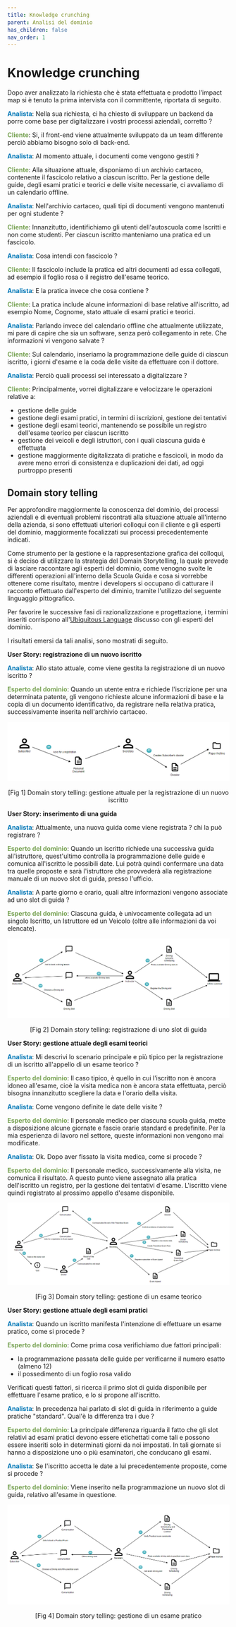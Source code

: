 ```yaml
---
title: Knowledge crunching
parent: Analisi del dominio
has_children: false
nav_order: 1
---
```



# Knowledge crunching

Dopo aver analizzato la richiesta che è stata effettuata e prodotto l’impact map si è tenuto la prima intervista con il committente, riportata di seguito.

<span style="color: #0077b6">**Analista**</span>: Nella sua richiesta, ci ha chiesto di sviluppare un backend da porre come base per digitalizzare i vostri processi aziendali, corretto ?

<span style="color: #79a355">**Cliente**</span>: Si, il front-end viene attualmente sviluppato da un team differente perciò abbiamo bisogno solo di back-end.

<span style="color: #0077b6">**Analista**</span>: Al momento attuale, i documenti come vengono gestiti ?

<span style="color: #79a355">**Cliente**</span>: Alla situazione attuale, disponiamo di un archivio cartaceo, contenente il fascicolo relativo a ciascun iscritto. Per la gestione delle guide, degli esami pratici e teorici e delle visite necessarie, ci avvaliamo di un calendario offline.

<span style="color: #0077b6">**Analista**</span>: Nell'archivio cartaceo, quali tipi di documenti vengono mantenuti per ogni studente ?

<span style="color: #79a355">**Cliente**</span>: Innanzitutto, identifichiamo gli utenti dell'autoscuola come Iscritti e non come studenti. Per ciascun iscritto manteniamo una pratica ed un fascicolo.

<span style="color: #0077b6">**Analista**</span>: Cosa intendi con fascicolo ?

<span style="color: #79a355">**Cliente**</span>: Il fascicolo include la pratica ed altri documenti ad essa collegati, ad esempio il foglio rosa o il registro dell'esame teorico.

<span style="color: #0077b6">**Analista**</span>: E la pratica invece che cosa contiene ?

<span style="color: #79a355">**Cliente**</span>: La pratica include alcune informazioni di base relative all'iscritto, ad esempio Nome, Cognome, stato attuale di esami pratici e teorici.

<span style="color: #0077b6">**Analista**</span>: Parlando invece del calendario offline che attualmente utilizzate, mi pare di capire che sia un software, senza però collegamento in rete. Che informazioni vi vengono salvate ?

<span style="color: #79a355">**Cliente**</span>: Sul calendario, inseriamo la programmazione delle guide di ciascun iscritto, i giorni d'esame e la coda delle visite da effettuare con il dottore.

<span style="color: #0077b6">**Analista**</span>: Perciò quali processi sei interessato a digitalizzare ?

<span style="color: #79a355">**Cliente**</span>: Principalmente, vorrei digitalizzare e velocizzare le operazioni relative a:
- gestione delle guide
- gestione degli esami pratici, in termini di iscrizioni, gestione dei tentativi
- gestione degli esami teorici, mantenendo se possibile un registro dell'esame teorico per ciascun iscritto
- gestione dei veicoli e degli istruttori, con i quali ciascuna guida è effettuata
- gestione maggiormente digitalizzata di pratiche e fascicoli, in modo da avere meno errori di consistenza e duplicazioni dei dati, ad oggi purtroppo presenti


## Domain story telling
Per approfondire maggiormente la conoscenza del dominio, dei processi aziendali e di eventuali problemi riscontrati alla situazione attuale all'interno della azienda, si sono effettuati ulteriori colloqui con il cliente e gli esperti del dominio, maggiormente focalizzati sui processi precedentemente indicati.

Come strumento per la gestione e la rappresentazione grafica dei colloqui, si è deciso di utilizzare la strategia del Domain Storytelling, la quale prevede di lasciare raccontare agli esperti del dominio, come venogno svolte le differenti operazioni all'interno della Scuola Guida e cosa si vorrebbe ottenere come risultato, mentre i developers si occupano di catturare il racconto effettuato dall'esperto del diminio, tramite l'utilizzo del seguente linguaggio pittografico.

Per favorire le successive fasi di razionalizzazione e progettazione, i termini inseriti corrispono all'[Ubiquitous Language](UbiquitousLanguage.md) discusso con gli esperti del dominio.

I risultati emersi da tali analisi, sono mostrati di seguito.

**User Story: registrazione di un nuovo iscritto**

<span style="color: #0077b6">**Analista**</span>: Allo stato attuale, come viene gestita la registrazione di un nuovo iscritto ?

<span style="color: #79a355">**Esperto del dominio**</span>: Quando un utente entra e richiede l'iscrizione per una determinata patente, gli vengono richieste alcune informazioni di base e la copia di un documento identificativo, da registrare nella relativa pratica, successivamente inserita nell'archivio cartaceo.

<div align="center">
      <img src="img/RegisterSubscriber.png" alt="
      domain story telling registrazione subscriber" >
      <p align="center" id="fig1">[Fig 1] Domain story telling: gestione attuale per la registrazione di un nuovo iscritto</p>
</div>

**User Story: inserimento di una guida**

<span style="color: #0077b6">**Analista**</span>: Attualmente, una nuova guida come viene registrata ? chi la può registrare ?

<span style="color: #79a355">**Esperto del dominio**</span>: Quando un iscritto richiede una successiva guida all'istruttore, quest'ultimo controlla la programmazione delle guide e comunica all'iscritto le possibili date. Lui potrà quindi confermare una data tra quelle proposte e sarà l'istruttore che provvederà alla registrazione manuale di un nuovo slot di guida, presso l'ufficio.

<span style="color: #0077b6">**Analista**</span>: A parte giorno e orario, quali altre informazioni vengono associate ad uno slot di guida ?

<span style="color: #79a355">**Esperto del dominio**</span>: Ciascuna guida, è univocamente collegata ad un singolo Iscritto, un Istruttore ed un Veicolo (oltre alle informazioni da voi elencate).

<div align="center">
      <img src="img/RegisterDrivingSlot.png" alt="
      domain story telling registrazione driving slot" >
      <p align="center" id="fig2">[Fig 2] Domain story telling: registrazione di uno slot di guida</p>
</div>

**User Story: gestione attuale degli esami teorici**

<span style="color: #0077b6">**Analista**</span>: Mi descrivi lo scenario principale e più tipico per la registrazione di un iscritto all'appello di un esame teorico ?

<span style="color: #79a355">**Esperto del dominio**</span>: Il caso tipico, è quello in cui l'iscritto non è ancora idoneo all'esame, cioè la visita medica non è ancora stata effettuata, perciò bisogna innanzitutto scegliere la data e l'orario della visita.

<span style="color: #0077b6">**Analista**</span>: Come vengono definite le date delle visite ?

<span style="color: #79a355">**Esperto del dominio**</span>: Il personale medico per ciascuna scuola guida, mette a disposizione alcune giornate e fascie orarie standard e predefinite. Per la mia esperienza di lavoro nel settore, queste informazioni non vengono mai modificate.

<span style="color: #0077b6">**Analista**</span>: Ok. Dopo aver fissato la visita medica, come si procede ?

<span style="color: #79a355">**Esperto del dominio**</span>: Il personale medico, successivamente alla visita, ne comunica il risultato. A questo punto viene assegnato alla pratica dell'iscritto un registro, per la gestione dei tentativi d'esame. L'iscritto viene quindi registrato al prossimo appello d'esame disponibile.

<div align="center">
      <img src="img/TheoreticalExam.png" alt="
      domain story telling Theoretical Exam" >
      <p align="center" id="fig3">[Fig 3] Domain story telling: gestione di un esame teorico</p>
</div>

**User Story: gestione attuale degli esami pratici**

<span style="color: #0077b6">**Analista**</span>: Quando un iscritto manifesta l'intenzione di effettuare un esame pratico, come si procede ?

<span style="color: #79a355">**Esperto del dominio**</span>: Come prima cosa verifichiamo due fattori principali:
- la programmazione passata delle guide per verificarne il numero esatto (almeno 12)
- il possedimento di un foglio rosa valido

Verificati questi fattori, si ricerca il primo slot di guida disponibile per effettuare l'esame pratico, e lo si propone all'iscritto.

<span style="color: #0077b6">**Analista**</span>: In precedenza hai parlato di slot di guida in riferimento a guide pratiche "standard". Qual'è la differenza tra i due ?

<span style="color: #79a355">**Esperto del dominio**</span>: La principale differenza riguarda il fatto che gli slot relativi ad esami pratici devono essere etichettati come tali e possono essere inseriti solo in determinati giorni da noi impostati. In tali giornate si hanno a disposizione uno o più esaminatori, che conducano gli esami.

<span style="color: #0077b6">**Analista**</span>: Se l'iscritto accetta le date a lui precedentemente proposte, come si procede ?

<span style="color: #79a355">**Esperto del dominio**</span>: Viene inserito nella programmazione un nuovo slot di guida, relativo all'esame in questione.

<div align="center">
      <img src="img/PracticalExam.png" alt="
      domain story telling Practical Exam" >
      <p align="center" id="fig4">[Fig 4] Domain story telling: gestione di un esame pratico</p>
</div>
